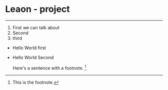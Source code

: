 # Leaon - project

---

1. First we can talk about
2. Second
3. third

- Hello World first
- Hello World Second

	Here's a sentence with a footnote. [^1]

[^1]: This is the footnote.
